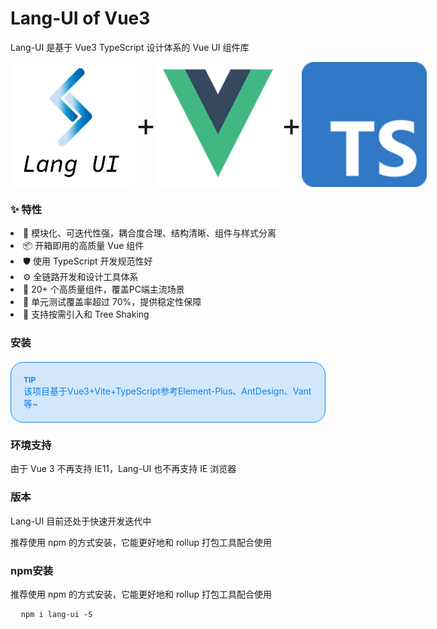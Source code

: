 # Lang-UI of Vue3
Lang-UI 是基于 Vue3 TypeScript 设计体系的 Vue UI 组件库

<div class="pic-plus">
  <img src='../../assets/img/logo.jpg'/>
  <span>+</span>
  <img src='../../assets/img/VUE3.jpeg' />
  <span>+</span>
  <img src="../../assets/img/ts.png"/>
</div>

### ✨ 特性

<div>
  <li>🌈 模块化、可迭代性强，耦合度合理、结构清晰、组件与样式分离</li>
  <li>📦 开箱即用的高质量 Vue 组件</li>
  <li>🛡 使用 TypeScript 开发规范性好</li>
  <li>⚙️ 全链路开发和设计工具体系</li>
  <li>🚀 20+ 个高质量组件，覆盖PC端主流场景</li>
  <li>💪 单元测试覆盖率超过 70%，提供稳定性保障</li>
  <li>🍭 支持按需引入和 Tree Shaking</li>
</div>

### 安装
<div class=tip>
  <div class=title>TIP</div>
  <div>该项目基于Vue3+Vite+TypeScript参考Element-Plus、AntDesign、Vant等~</div>
</div>

### 环境支持

由于 Vue 3 不再支持 IE11，Lang-UI 也不再支持 IE 浏览器

### 版本

Lang-UI 目前还处于快速开发迭代中

推荐使用 npm 的方式安装，它能更好地和 rollup 打包工具配合使用

### npm安装

推荐使用 npm 的方式安装，它能更好地和 rollup 打包工具配合使用
<pre>
  <code >npm i lang-ui -S
  </code>
</pre>





<style lang="scss" scoped>

.pic-plus {
  display: flex;
  img {
    width: 200px;
    height: 200px;
  }
  span {
    text-align: center;
    line-height:200px;
    font-size:50px;
    width: 100px;
    height: 200px;
  }
}

.tip {
  margin: 20px 0;
  padding: 20px;
  border-radius: 20px;
  border-color: #0e80eb;
  color: #0e80eb;
  border: 1px solid #0e80eb;
  background-color: #0e80eb2e;
  display: flex;
  flex-direction: column;
  .title {
    font-size: 12px;
    font-weight: bold;
  }
}


</style>